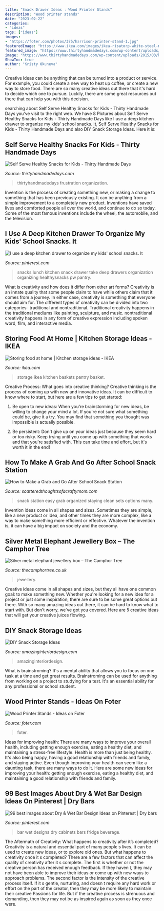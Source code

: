 ```yaml
---
title: "Snack Drawer Ideas : Wood Printer Stands"
description: "Wood printer stands"
date: "2023-02-22"
categories:
- "ideas"
tags: ["ideas"]
images:
- "https://foter.com/photos/375/harrison-printer-stand-1.jpg"
featuredImage: "https://www.ikea.com/images/ikea-risatorp-white-steel-mesh-storage-baskets-used-to-arran-4a9a87dee9356b3848cc9a1c12c53c79.jpg?f=s"
featured_image: "https://www.thirtyhandmadedays.com/wp-content/uploads/2015/03/kidssnacks3.jpg"
image: "https://www.thirtyhandmadedays.com/wp-content/uploads/2015/03/kidssnacks3.jpg"
ShowToc: true
author: "Kristy Okuneva"
---
```



Creative ideas can be anything that can be turned into a product or service. For example, you could create a new way to heat up coffee, or create a new way to store food. There are so many creative ideas out there that it's hard to decide which one to pursue. Luckily, there are some great resources out there that can help you with this decision.

	

		
searching about Self Serve Healthy Snacks for Kids - Thirty Handmade Days you've visit to the right web. We have 8 Pictures about Self Serve Healthy Snacks for Kids - Thirty Handmade Days like I use a deep kitchen drawer to organize my kids&#039; school snacks. It, Self Serve Healthy Snacks for Kids - Thirty Handmade Days and also DIY Snack Storage Ideas. Here it is:
		
    
## Self Serve Healthy Snacks For Kids - Thirty Handmade Days

<img loading=lazy src="https://www.thirtyhandmadedays.com/wp-content/uploads/2015/03/kidssnacks3.jpg" onerror="this.onerror=null;this.src='https://tse3.mm.bing.net/th?id=OIP.QlPVx8vGblZBOu6p4Rkv_QHaLH&amp;pid=15.1';" alt="Self Serve Healthy Snacks for Kids - Thirty Handmade Days">

_Source: thirtyhandmadedays.com_

>thirtyhandmadedays frustration organization. 

	

Invention is the process of creating something new, or making a change to something that has been previously existing. It can be anything from a simple improvement to a completely new product. Inventions have saved lives and comforted people all over the world, and continue to do so today. Some of the most famous inventions include the wheel, the automobile, and the television.

    
## I Use A Deep Kitchen Drawer To Organize My Kids&#039; School Snacks. It

<img loading=lazy src="https://i.pinimg.com/originals/10/f8/44/10f8441f0f02ce3b0ce3fe9c1696199e.jpg" onerror="this.onerror=null;this.src='https://tse2.mm.bing.net/th?id=OIP.ADO14xS2udWo4144phIfPgHaFj&amp;pid=15.1';" alt="I use a deep kitchen drawer to organize my kids&#039; school snacks. It">

_Source: pinterest.com_

>snacks lunch kitchen snack drawer take deep drawers organization organizing healthysnacks pw pantry. 

	

What is creativity and how does it differ from other art forms?
Creativity is an innate quality that some people claim to have while others claim that it comes from a journey. In either case, creativity is something that everyone should aim for. The different types of creativity can be divided into two categories- traditional and nontraditional. Traditional creativity happens in the traditional mediums like painting, sculpture, and music. nontraditional creativity happens in any form of creative expression including spoken word, film, and interactive media.

    
## Storing Food At Home | Kitchen Storage Ideas - IKEA

<img loading=lazy src="https://www.ikea.com/images/ikea-risatorp-white-steel-mesh-storage-baskets-used-to-arran-4a9a87dee9356b3848cc9a1c12c53c79.jpg?f=s" onerror="this.onerror=null;this.src='https://tse4.mm.bing.net/th?id=OIP.8GZsfXIX8o_v0ulgzJb3BwHaFa&amp;pid=15.1';" alt="Storing food at home | Kitchen storage ideas - IKEA">

_Source: ikea.com_

>storage ikea kitchen baskets pantry basket. 

	

Creative Process: What goes into creative thinking?
Creative thinking is the process of coming up with new and innovative ideas. It can be difficult to know where to start, but here are a few tips to get started: 
1. Be open to new ideas: When you're brainstorming for new ideas, be willing to change your mind a lot. If you're not sure what something could be, give it a try. You may find that something you thought was impossible is actually possible. 

2. Be persistent: Don't give up on your ideas just because they seem hard or too risky. Keep trying until you come up with something that works and that you're satisfied with. This can take time and effort, but it's worth it in the end! 


    
## How To Make A Grab And Go After School Snack Station

<img loading=lazy src="https://www.scatteredthoughtsofacraftymom.com/wp-content/uploads/2017/07/DSC_3039-copy.jpg" onerror="this.onerror=null;this.src='https://tse1.mm.bing.net/th?id=OIP.E9BkR0XswKh23pLxz8Cy9AHaKX&amp;pid=15.1';" alt="How to Make a Grab and Go After School Snack Station">

_Source: scatteredthoughtsofacraftymom.com_

>snack station easy grab organized staying clean sets options many. 

	

Invention ideas come in all shapes and sizes. Sometimes they are simple, like a new product or idea, and other times they are more complex, like a way to make something more efficient or effective. Whatever the invention is, it can have a big impact on society and the economy.

    
## Silver Metal Elephant Jewellery Box – The Camphor Tree

<img loading=lazy src="https://www.thecamphortree.co.uk/wp-content/uploads/2019/02/Silver-metal-jewellery-box--1024x765@2x.jpg" onerror="this.onerror=null;this.src='https://tse1.mm.bing.net/th?id=OIP.9p2SfSpmilCImkahrHsw6wHaFi&amp;pid=15.1';" alt="Silver metal elephant jewellery box – The Camphor Tree">

_Source: thecamphortree.co.uk_

>jewellery. 

	

Creative ideas come in all shapes and sizes, but they all have one common goal: to make something new. Whether you're looking for a new idea for a project or just some inspiration, there are sure to be some great options out there. With so many amazing ideas out there, it can be hard to know what to start with. But don't worry, we've got you covered. Here are 5 creative ideas that will get your creative juices flowing.

    
## DIY Snack Storage Ideas

<img loading=lazy src="http://www.amazinginteriordesign.com/wp-content/uploads/2020/01/1-6.jpg" onerror="this.onerror=null;this.src='https://tse2.mm.bing.net/th?id=OIP.kv7mZR6WQzJzp_Ctn4HCiAHaED&amp;pid=15.1';" alt="DIY Snack Storage Ideas">

_Source: amazinginteriordesign.com_

>amazinginteriordesign. 

	

What is brainstroming? It's a mental ability that allows you to focus on one task at a time and get great results. Brainstroming can be used for anything from working on a project to studying for a test. It's an essential ability for any professional or school student.

    
## Wood Printer Stands - Ideas On Foter

<img loading=lazy src="https://foter.com/photos/375/harrison-printer-stand-1.jpg" onerror="this.onerror=null;this.src='https://tse4.mm.bing.net/th?id=OIP.-1asoFnEj2dhZy5qTHL7DwHaHT&amp;pid=15.1';" alt="Wood Printer Stands - Ideas on Foter">

_Source: foter.com_

>foter. 

	

Ideas for improving health: There are many ways to improve your overall health, including getting enough exercise, eating a healthy diet, and maintaining a stress-free lifestyle.
Health is more than just being healthy. It's also being happy, having a good relationship with friends and family, and staying active. Even though improving your health can seem like a daunting task, there are many ways to do it. Here are some new ideas for improving your health: getting enough exercise, eating a healthy diet, and maintaining a good relationship with friends and family.

    
## 99 Best Images About Dry &amp; Wet Bar Design Ideas On Pinterest | Dry Bars

<img loading=lazy src="https://s-media-cache-ak0.pinimg.com/736x/c9/53/d5/c953d511bb30f30ba68373389813e911--wet-bar-designs-home-bar-designs.jpg" onerror="this.onerror=null;this.src='https://tse3.mm.bing.net/th?id=OIP.zJyj7sIlX_Wah96D_5YCQgHaKH&amp;pid=15.1';" alt="99 best images about Dry &amp; Wet Bar Design Ideas on Pinterest | Dry bars">

_Source: pinterest.com_

>bar wet designs dry cabinets bars fridge beverage. 

	

The Aftermath of Creativity: What happens to creativity after it’s completed?
Creativity is a natural and essential part of many people s lives. It can be used to create new ideas, or to explore old ones. But what happens to creativity once it s completed?
There are a few factors that can affect the quality of creativity after it s complete. The first is whether or not the creative person has received enough feedback. If they haven t, they may not have been able to improve their ideas or come up with new ways to approach problems. The second factor is the intensity of the creative process itself. If it s gentle, nurturing, and doesn t require any hard work or effort on the part of the creator, then they may be more likely to maintain their creative Passions for life. But if the creative process is strenuous and demanding, then they may not be as inspired again as soon as they once were.

